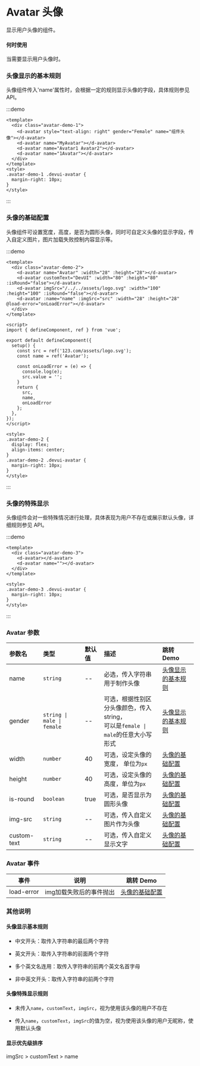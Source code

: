 # Avatar 头像

显示用户头像的组件。

#### 何时使用

当需要显示用户头像时。

### 头像显示的基本规则

头像组件传入'name'属性时，会根据一定的规则显示头像的字段，具体规则参见 API。

:::demo

```vue
<template>
  <div class="avatar-demo-1">
    <d-avatar style="text-align: right" gender="Female" name="组件头像"></d-avatar>
    <d-avatar name="MyAvatar"></d-avatar>
    <d-avatar name="Avatar1 Avatar2"></d-avatar>
    <d-avatar name="1Avatar"></d-avatar>
  </div>
</template>
<style>
.avatar-demo-1 .devui-avatar {
  margin-right: 10px;
}
</style>
```

:::

### 头像的基础配置

头像组件可设置宽度，高度，是否为圆形头像，同时可自定义头像的显示字段，传入自定义图片，图片加载失败控制内容显示等。

:::demo

```vue
<template>
  <div class="avatar-demo-2">
    <d-avatar name="Avatar" :width="28" :height="28"></d-avatar>
    <d-avatar customText="DevUI" :width="80" :height="80" :isRound="false"></d-avatar>
    <d-avatar imgSrc="/../../assets/logo.svg" :width="100" :height="100" :isRound="false"></d-avatar>
    <d-avatar :name="name" :imgSrc="src" :width="28" :height="28" @load-error="onLoadError"></d-avatar>
  </div>
</template>

<script>
import { defineComponent, ref } from 'vue';

export default defineComponent({
  setup() {
    const src = ref('123.com/assets/logo.svg');
    const name = ref('Avatar');

    const onLoadError = (e) => {
      console.log(e);
      src.value = '';
    }
    return {
      src,
      name,
      onLoadError
    };
  },
});
</script>

<style>
.avatar-demo-2 {
  display: flex;
  align-items: center;
}
.avatar-demo-2 .devui-avatar {
  margin-right: 10px;
}
</style>
```

:::

### 头像的特殊显示

头像组件会对一些特殊情况进行处理，具体表现为用户不存在或展示默认头像，详细规则参见 API。

:::demo

```vue
<template>
  <div class="avatar-demo-3">
    <d-avatar></d-avatar>
    <d-avatar name=""></d-avatar>
  </div>
</template>

<style>
.avatar-demo-3 .devui-avatar {
  margin-right: 10px;
}
</style>
```

:::

### Avatar 参数

| 参数名      | 类型                       | 默认值 | 描述                                                                                | 跳转 Demo                                 |
| :---------- | :------------------------- | :----- | :---------------------------------------------------------------------------------- | :---------------------------------------- |
| name        | `string`                   | --     | 必选，传入字符串用于制作头像                                                        | [头像显示的基本规则](#头像显示的基本规则) |
| gender      | `string \| male \| female` | --     | 可选，根据性别区分头像颜色，传入 string，<br>可以是`female \| male`的任意大小写形式 | [头像显示的基本规则](#头像显示的基本规则) |
| width       | `number`                   | 40     | 可选，设定头像的宽度， 单位为`px`                                                   | [头像的基础配置](#头像的基础配置)         |
| height      | `number`                   | 40     | 可选，设定头像的高度，单位为`px`                                                    | [头像的基础配置](#头像的基础配置)         |
| is-round    | `boolean`                  | true   | 可选，是否显示为圆形头像                                                            | [头像的基础配置](#头像的基础配置)         |
| img-src     | `string`                   | --     | 可选，传入自定义图片作为头像                                                        | [头像的基础配置](#头像的基础配置)         |
| custom-text | `string`                   | --     | 可选，传入自定义显示文字                                                            | [头像的基础配置](#头像的基础配置)         |

### Avatar 事件
|  事件  |                   说明                   |       跳转 Demo       |
| :----: | :--------------------------------------: | :-------------------: |
| load-error | img加载失败后的事件抛出 | [头像的基础配置](#头像的基础配置) |

### 其他说明

#### 头像显示基本规则

- 中文开头：取传入字符串的最后两个字符

- 英文开头：取传入字符串的前面两个字符

- 多个英文名连用：取传入字符串的前两个英文名首字母

- 非中英文开头：取传入字符串的前两个字符

#### 头像特殊显示规则

- 未传入`name`，`customText`，`imgSrc`，视为使用该头像的用户不存在

- 传入`name`，`customText`，`imgSrc`的值为空，视为使用该头像的用户无昵称，使用默认头像

#### 显示优先级排序

imgSrc > customText > name
